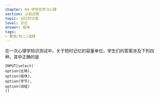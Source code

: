 ```yaml
---
chapter: 04-中学生学习心理
section: 认知过程
topic: 记忆的分类
level: 识记
answer: 组块
tags:
- 教资/科二/选择
---
```


在一次心理学知识测试中，关于短时记忆的容量单位，学生们的答案涉及下列四种，其中正确的是

```meta-bind
INPUT[select(
option(比特),
option(组块),
option(字节),
option(词组)
)]
```